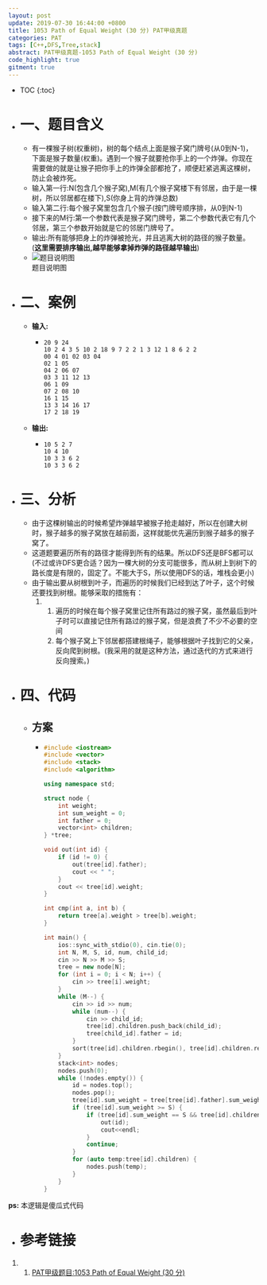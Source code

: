 ```yaml
---
layout: post
update: 2019-07-30 16:44:00 +0800
title: 1053 Path of Equal Weight (30 分) PAT甲级真题
categories: PAT
tags: [C++,DFS,Tree,stack]
abstract: PAT甲级真题-1053 Path of Equal Weight (30 分)
code_highlight: true
gitment: true
---
```

* TOC
{:toc}
* # 一、题目含义
    * 有一棵猴子树(权重树)，树的每个结点上面是猴子窝门牌号(从0到N-1)，下面是猴子数量(权重)。遇到一个猴子就要抢你手上的一个炸弹。你现在需要做的就是让猴子把你手上的炸弹全部都抢了，顺便赶紧逃离这棵树，防止会被炸死。
    * 输入第一行:N(包含几个猴子窝),M(有几个猴子窝楼下有邻居，由于是一棵树，所以邻居都在楼下),S(你身上背的炸弹总数)
    * 输入第二行:每个猴子窝里包含几个猴子(按门牌号顺序排，从0到N-1)
    * 接下来的M行:第一个参数代表是猴子窝门牌号，第二个参数代表它有几个邻居，第三个参数开始就是它的邻居门牌号了。
    * 输出:所有能够把身上的炸弹被抢光，并且逃离大树的路径的猴子数量。(**这里需要排序输出,越早能够拿掉炸弹的路径越早输出**)
    *   <div  class='image'>
            <img src='https://images.ptausercontent.com/212' alt='题目说明图'/>
            <div class='image_alt'>题目说明图</div>
        </div>
* # 二、案例
    * **输入:**    
        *   ```none
            20 9 24
            10 2 4 3 5 10 2 18 9 7 2 2 1 3 12 1 8 6 2 2
            00 4 01 02 03 04
            02 1 05
            04 2 06 07
            03 3 11 12 13
            06 1 09
            07 2 08 10
            16 1 15
            13 3 14 16 17
            17 2 18 19
            ```
    * **输出:** 
        *   ```none
            10 5 2 7
            10 4 10
            10 3 3 6 2
            10 3 3 6 2
            ```
* # 三、分析
    * 由于这棵树输出的时候希望炸弹越早被猴子抢走越好，所以在创建大树时，猴子越多的猴子窝放在越前面，这样就能优先遍历到猴子越多的猴子窝了。
    * 这道题要遍历所有的路径才能得到所有的结果。所以DFS还是BFS都可以(不过或许DFS更合适？因为一棵大树的分支可能很多，而从树上到树下的路长度是有限的，固定了。不能大于S，所以使用DFS的话，堆栈会更小)
    * 由于输出要从树根到叶子，而遍历的时候我们已经到达了叶子，这个时候还要找到树根。能够采取的措施有：
    	1.  1. 遍历的时候在每个猴子窝里记住所有路过的猴子窝，虽然最后到叶子时可以直接记住所有路过的猴子窝，但是浪费了不少不必要的空间
    		2. 每个猴子窝上下邻居都搭建根绳子，能够根据叶子找到它的父亲，反向爬到树根。(我采用的就是这种方法，通过迭代的方式来进行反向搜索。)
* # 四、代码
    *   ## 方案
        *   ```cpp
            #include <iostream>
            #include <vector>
            #include <stack>
            #include <algorithm>
            
            using namespace std;
            
            struct node {
                int weight;
                int sum_weight = 0;
                int father = 0;
                vector<int> children;
            } *tree;
            
            void out(int id) {
                if (id != 0) {
                    out(tree[id].father);
                    cout << " ";
                }
                cout << tree[id].weight;
            }
            
            int cmp(int a, int b) {
                return tree[a].weight > tree[b].weight;
            }
            
            int main() {
                ios::sync_with_stdio(0), cin.tie(0);
                int N, M, S, id, num, child_id;
                cin >> N >> M >> S;
                tree = new node[N];
                for (int i = 0; i < N; i++) {
                    cin >> tree[i].weight;
                }
                while (M--) {
                    cin >> id >> num;
                    while (num--) {
                        cin >> child_id;
                        tree[id].children.push_back(child_id);
                        tree[child_id].father = id;
                    }
                    sort(tree[id].children.rbegin(), tree[id].children.rend(), cmp);
                }
                stack<int> nodes;
                nodes.push(0);
                while (!nodes.empty()) {
                    id = nodes.top();
                    nodes.pop();
                    tree[id].sum_weight = tree[tree[id].father].sum_weight + tree[id].weight;
                    if (tree[id].sum_weight >= S) {
                        if (tree[id].sum_weight == S && tree[id].children.empty()) {
                            out(id);
                            cout<<endl;
                        }
                        continue;
                    }
                    for (auto temp:tree[id].children) {
                        nodes.push(temp);
                    }
                }
            }
            ```

**ps:** 本逻辑是傻瓜式代码

* # 参考链接

1. 1. [PAT甲级题目:1053 Path of Equal Weight (30 分)](https://pintia.cn/problem-sets/994805342720868352/problems/994805424153280512)